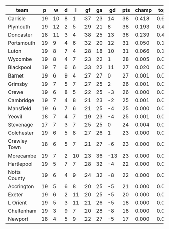 |     team     | p  | w  | d | l  | gf | ga | gd  | pts | champ | top2  | top3  | top4  |  5-7  | bot4  | bot3  | bot2  |
|--------------|----|----|---|----|----|----|-----|-----|-------|-------|-------|-------|-------|-------|-------|-------|
| Carlisle     | 19 | 10 | 8 |  1 | 37 | 23 |  14 |  38 | 0.418 | 0.664 | 0.810 | 0.893 | 0.090 | 0.000 | 0.000 | 0.000|
| Plymouth     | 19 | 12 | 2 |  5 | 29 | 21 |   8 |  38 | 0.193 | 0.413 | 0.605 | 0.750 | 0.193 | 0.000 | 0.000 | 0.000|
| Doncaster    | 18 | 11 | 3 |  4 | 38 | 25 |  13 |  36 | 0.239 | 0.481 | 0.664 | 0.790 | 0.165 | 0.000 | 0.000 | 0.000|
| Portsmouth   | 19 |  9 | 4 |  6 | 32 | 20 |  12 |  31 | 0.050 | 0.143 | 0.279 | 0.440 | 0.350 | 0.001 | 0.001 | 0.000|
| Luton        | 19 |  8 | 7 |  4 | 28 | 18 |  10 |  31 | 0.066 | 0.173 | 0.320 | 0.481 | 0.337 | 0.001 | 0.000 | 0.000|
| Wycombe      | 19 |  8 | 4 |  7 | 23 | 22 |   1 |  28 | 0.005 | 0.025 | 0.065 | 0.127 | 0.287 | 0.018 | 0.009 | 0.005|
| Blackpool    | 19 |  7 | 6 |  6 | 33 | 22 |  11 |  27 | 0.020 | 0.062 | 0.138 | 0.245 | 0.363 | 0.004 | 0.002 | 0.001|
| Barnet       | 19 |  6 | 9 |  4 | 27 | 27 |   0 |  27 | 0.001 | 0.003 | 0.010 | 0.025 | 0.112 | 0.096 | 0.063 | 0.036|
| Grimsby      | 19 |  7 | 5 |  7 | 27 | 25 |   2 |  26 | 0.001 | 0.005 | 0.012 | 0.032 | 0.131 | 0.078 | 0.051 | 0.027|
| Crewe        | 19 |  6 | 8 |  5 | 22 | 25 |  -3 |  26 | 0.000 | 0.003 | 0.011 | 0.023 | 0.115 | 0.098 | 0.063 | 0.033|
| Cambridge    | 19 |  7 | 4 |  8 | 21 | 23 |  -2 |  25 | 0.001 | 0.003 | 0.008 | 0.022 | 0.118 | 0.096 | 0.061 | 0.035|
| Mansfield    | 19 |  6 | 7 |  6 | 21 | 25 |  -4 |  25 | 0.000 | 0.001 | 0.004 | 0.012 | 0.066 | 0.160 | 0.110 | 0.064|
| Yeovil       | 18 |  7 | 4 |  7 | 19 | 23 |  -4 |  25 | 0.001 | 0.004 | 0.010 | 0.026 | 0.109 | 0.103 | 0.067 | 0.037|
| Stevenage    | 17 |  7 | 3 |  7 | 25 | 25 |   0 |  24 | 0.004 | 0.018 | 0.044 | 0.087 | 0.225 | 0.037 | 0.023 | 0.012|
| Colchester   | 19 |  6 | 5 |  8 | 27 | 26 |   1 |  23 | 0.000 | 0.001 | 0.007 | 0.015 | 0.073 | 0.163 | 0.110 | 0.064|
| Crawley Town | 18 |  6 | 5 |  7 | 21 | 27 |  -6 |  23 | 0.000 | 0.001 | 0.004 | 0.010 | 0.063 | 0.191 | 0.133 | 0.081|
| Morecambe    | 19 |  7 | 2 | 10 | 23 | 36 | -13 |  23 | 0.000 | 0.000 | 0.001 | 0.004 | 0.028 | 0.336 | 0.257 | 0.170|
| Hartlepool   | 19 |  5 | 7 |  7 | 28 | 32 |  -4 |  22 | 0.000 | 0.001 | 0.003 | 0.008 | 0.047 | 0.240 | 0.174 | 0.112|
| Notts County | 19 |  6 | 4 |  9 | 24 | 32 |  -8 |  22 | 0.000 | 0.001 | 0.001 | 0.003 | 0.025 | 0.330 | 0.248 | 0.163|
| Accrington   | 19 |  5 | 6 |  8 | 20 | 25 |  -5 |  21 | 0.000 | 0.000 | 0.002 | 0.005 | 0.040 | 0.241 | 0.176 | 0.109|
| Exeter       | 19 |  6 | 2 | 11 | 20 | 25 |  -5 |  20 | 0.000 | 0.000 | 0.000 | 0.002 | 0.025 | 0.340 | 0.260 | 0.173|
| L Orient     | 19 |  5 | 3 | 11 | 21 | 26 |  -5 |  18 | 0.000 | 0.000 | 0.000 | 0.001 | 0.007 | 0.573 | 0.475 | 0.361|
| Cheltenham   | 19 |  3 | 9 |  7 | 20 | 28 |  -8 |  18 | 0.000 | 0.000 | 0.000 | 0.001 | 0.009 | 0.470 | 0.383 | 0.279|
| Newport      | 18 |  4 | 5 |  9 | 22 | 27 |  -5 |  17 | 0.000 | 0.000 | 0.001 | 0.002 | 0.020 | 0.423 | 0.334 | 0.239|
